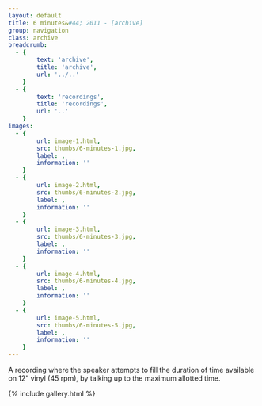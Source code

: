 ```yaml
---
layout: default
title: 6 minutes&#44; 2011 - [archive]
group: navigation
class: archive
breadcrumb:
  - {
  		text: 'archive',
  		title: 'archive',
  		url: '../..'
	}
  - {
  		text: 'recordings',
  		title: 'recordings',
  		url: '..'
	}
images:
  - {
		url: image-1.html, 
		src: thumbs/6-minutes-1.jpg,
		label: ,
		information: ''
	}
  - {
		url: image-2.html, 
		src: thumbs/6-minutes-2.jpg,
		label: ,
		information: ''
	}
  - {
		url: image-3.html, 
		src: thumbs/6-minutes-3.jpg,
		label: ,
		information: ''
	}
  - {
		url: image-4.html, 
		src: thumbs/6-minutes-4.jpg,
		label: ,
		information: ''
	}
  - {
		url: image-5.html, 
		src: thumbs/6-minutes-5.jpg,
		label: ,
		information: ''
	}
---
```


A recording where the speaker attempts to fill the duration of time available on 12” vinyl (45 rpm), by talking up to the maximum allotted time.

{% include gallery.html %}
